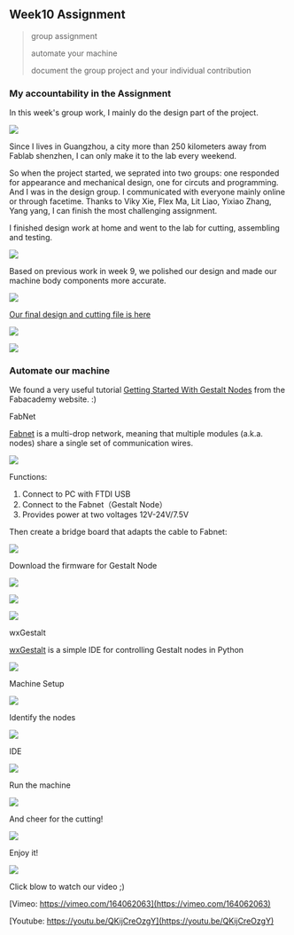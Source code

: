 ## Week10 Assignment

>group assignment
>
>   automate your machine
>
>   document the group project and your individual contribution

### My accountability in the Assignment

In this week's group work, I mainly do the design part of the project.

![](http://7xjpra.com1.z0.glb.clouddn.com/week10work.png) 

Since I lives in Guangzhou, a city more than 250 kilometers away from Fablab shenzhen, I can only make it to the lab every weekend. 

So when the project started, we seprated into two groups: one responded for appearance and mechanical design, one for circuts and programming. And I was in the design group. I communicated with everyone mainly online or through facetime. Thanks to Viky Xie, Flex Ma, Lit Liao, Yixiao Zhang, Yang yang, I can finish the most challenging assignment.

I finished design work at home and went to the lab for cutting, assembling and testing.

![](http://7xjpra.com1.z0.glb.clouddn.com/fabWeek9design4.png)

Based on previous work in week 9, we polished our design and made our machine body components more accurate.

![](http://7xjpra.com1.z0.glb.clouddn.com/fabWeek10finaldesign.jpg)

[Our final design and cutting file is here](https://app.box.com/s/lzsbto5uoa0dp24zv2q6h37nybopd2dw)

![](http://7xjpra.com1.z0.glb.clouddn.com/WeChat_1467164794.jpeg)

![](http://7xjpra.com1.z0.glb.clouddn.com/fabWeek10u43.jpg)

### Automate our machine

We found a very useful tutorial [Getting Started With Gestalt Nodes](http://archive.fabacademy.org/archives/2016/doc/MachineMakingNotes.html) from the Fabacademy website. :)
 
FabNet

[Fabnet](http://mtm.cba.mit.edu/fabinabox/dev/fabnet/overview.html) is a multi-drop network, meaning that multiple modules (a.k.a. nodes) share a single set of communication wires.

![](http://mtm.cba.mit.edu/fabinabox/dev/fabnet/system.png)

Functions:

1. Connect to PC with FTDI USB
2. Connect to the Fabnet（Gestalt Node）
3. Provides power at two voltages 12V-24V/7.5V
 
Then create a bridge board that adapts the cable to Fabnet:

![](http://7xjpra.com1.z0.glb.clouddn.com/fabWeek10board.png)

 
Download the firmware for Gestalt Node 
 
![](http://7xjpra.com1.z0.glb.clouddn.com/fabWeek10Node.jpg)

![](http://7xjpra.com1.z0.glb.clouddn.com/fabWeek10gestal.jpg)

![](http://7xjpra.com1.z0.glb.clouddn.com/fabWeek10assembly.jpg)

wxGestalt

[wxGestalt](http://archive.fabacademy.org/archives/2016/doc/projects/wxgestalt.html) is a simple IDE for controlling Gestalt nodes in Python
 
![](http://7xjpra.com1.z0.glb.clouddn.com/wxGestalt.png)
 
Machine Setup

![](http://7xjpra.com1.z0.glb.clouddn.com/Machine%20Setup.png)

Identify the nodes

![](http://7xjpra.com1.z0.glb.clouddn.com/Identify%20the%20nodes.jpg)

IDE

![](http://7xjpra.com1.z0.glb.clouddn.com/IDE.png)

Run the machine

![](http://7xjpra.com1.z0.glb.clouddn.com/Run%20the%20machine.png)
 
And cheer for the cutting!

![](http://7xjpra.com1.z0.glb.clouddn.com/fabWeek10video.png)

Enjoy it!

![](http://7xjpra.com1.z0.glb.clouddn.com/fabWeek10enjoy.png)
     
Click blow to watch our video ;)

[Vimeo:  https://vimeo.com/164062063](https://vimeo.com/164062063)

[Youtube: https://youtu.be/QKijCreOzgY](https://youtu.be/QKijCreOzgY)